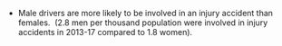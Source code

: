 * Male drivers are more likely to be involved in an injury accident than females.  (2.8 men per thousand population were involved in injury accidents in 2013-17 compared to 1.8 women).

